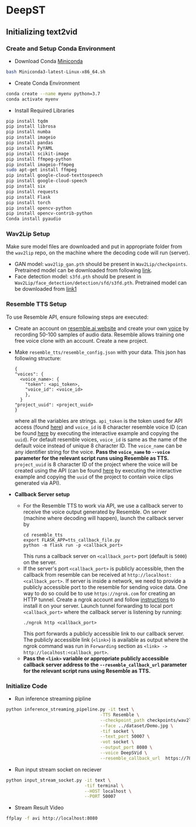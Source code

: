 # DeepST

## Initializing text2vid

### Create and Setup Conda Environment

* Download Conda
[Miniconda](https://docs.conda.io/en/latest/miniconda.html#linux-installers)
```sh
bash Miniconda3-latest-Linux-x86_64.sh
```

* Create Conda Environment
```sh
conda create --name myenv python=3.7
conda activate myenv
```

* Install Required Libraries
```sh
pip install tqdm
pip install librosa
pip install numba
pip install imageio
pip install pandas
pip install PyYAML
pip install scikit-image
pip install ffmpeg-python
pip install imageio-ffmpeg
sudo apt-get install ffmpeg
pip install google-cloud-texttospeech
pip install google-cloud-speech
pip install six
pip install requests
pip install Flask
pip install torch
pip install opencv-python
pip install opencv-contrib-python
Conda install pyaudio
```

### Wav2Lip Setup
Make sure model files are downloaded and put in appropriate
folder from the `wav2lip` repo, on the machine where the decoding code will run (server).
* GAN model: `wav2lip_gan.pth` should be present in
  `Wav2Lip/checkpoints`. Pretrained model can be downloaded from following
  [link](https://iiitaphyd-my.sharepoint.com/:u:/g/personal/radrabha_m_research_iiit_ac_in/EdjI7bZlgApMqsVoEUUXpLsBxqXbn5z8VTmoxp55YNDcIA?e=n9ljGW).
* Face detection model: `s3fd.pth` should be present in 
  `Wav2Lip/face_detection/detection/sfd/s3fd.pth`. Pretrained model can be downloaded from 
  [link1](https://www.adrianbulat.com/downloads/python-fan/s3fd-619a316812.pth)


### Resemble TTS Setup
To use Resemble API, ensure following steps are executed:
* Create an account on [resemble.ai website](https://app.resemble.ai) and create your own 
  [voice](https://app.resemble.ai/voices) by recording 50-100 samples of audio data.
  Resemble allows training one free voice clone with an account. Create a new project. 
  
* Make `resemble_tts/resemble_config.json` with your data. This json has following structure:
  ```
  {
  "voices": { 
    <voice_name>: {
      "token": <api_token>,
      "voice_id": <voice_id>
      },
    } 
  "project_uuid": <project_uuid>
  }
  ```
  where all the variables are strings. `api_token` is the token used for API access 
  (found [here](https://app.resemble.ai/account/api)) and `voice_id` is 8 character resemble voice ID
  (can be found [here](https://app.resemble.ai/docs#voice) by executing the interactive example and copying
  the `uuid`). For default resemble voices, `voice_id` is same as the name of the default voice
  instead of unique 8 character ID. The `voice_name` can be any identifier string for the voice. 
  **Pass the `voice_name` to `--voice` parameter for the relevant script runs using Resemble as TTS.** 
  `project_uuid` is 8 character ID of the project where the voice will be created using the API 
  (can be found [here](https://app.resemble.ai/docs#project) by executing the interactive example and
  copying the `uuid` of the project to contain voice clips generated via API).
  
* **Callback Server setup** <br>
  * For the Resemble TTS to work via API, we use a callback server to receive the voice output
    generated by Resemble. On server (machine where decoding will happen), 
    launch the callback server by 
    ```
    cd resemble_tts
    export FLASK_APP=tts_callback_file.py
    python -m flask run -p <callback_port>
    ```
    This runs a callback server on `<callback_port>` port (default is `5000`) on the server. 
  * If the server's port `<callback_port>` is publicly accessible, then the callback from resemble can be received
    at `http://localhost:<callback_port>`. If server is inside a network, we need to provide a publicly 
    accessible port to the resemble for sending voice data. One way to do so could be to use
    `https://ngrok.com` for creating an HTTP tunnel. Create a ngrok account and
    follow [instructions](https://dashboard.ngrok.com/get-started/setup) to install
    it on your server. Launch tunnel forwarding to local port `<callback_port>` where the callback server is 
    listening by running: 
    ```
    ./ngrok http <callback_port>
    ```
    This port forwards a publicly accessible link to our
    callback server. The publicly accessible link (`<link>`) is
    available as output where the ngrok command was run in 
    `Forwarding` section as `<link> -> http://localhost:<callback_port>`.
  * **Pass the `<link>` variable or appropriate publicly accessible callback server address to the
    `--resemble_callback_url` parameter for the relevant script runs using Resemble as TTS.**
    
### Initialize Code
* Run inference streaming pipline
```sh
python inference_streaming_pipeline.py -it text \
                                   	-TTS Resemble \
                                   	--checkpoint_path checkpoints/wav2lip_gan.pth \
                                   	--face ../dataset/Demo.jpg \
                                   	-tif socket \
                                   	--text_port 50007 \
                                   	-vot socket \
                                   	--output_port 8080 \
                                   	--voice DeepSVid \
                                   	--resemble_callback_url  https://7855-184-103-165-113.ngrok.io
```
* Run input stream socket on reciever
```sh
python input_stream_socket.py -it text \
                              -tif terminal \
                              --HOST localhost \
                              --PORT 50007
```
* Stream Result Video
```sh
ffplay -f avi http://localhost:8080
```
